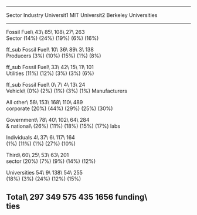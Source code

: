   ------------------------------------------------------------------------------------------
  Sector         Industry        Universit1   MIT     Universit2   Berkeley   Universities
  -------------- --------------- ------------ ------- ------------ ---------- --------------
  Fossil Fuel\                   43\          85\     108\         27\        263\
  Sector                         (14%)        (24%)   (19%)        (6%)       (16%)

  ff_sub         Fossil Fuel\    10\          36\     89\          3\         138\
                 Producers       (3%)         (10%)   (15%)        (1%)       (8%)

  ff_sub         Fossil Fuel\    33\          42\     15\          11\        101\
                 Utilities       (11%)        (12%)   (3%)         (3%)       (6%)

  ff_sub         Fossil Fuel\    0\           7\      4\           13\        24\
                 Vehicle\        (0%)         (2%)    (1%)         (3%)       (1%)
                 Manufacturers                                                

  All other\                     58\          153\    168\         110\       489\
  corporate                      (20%)        (44%)   (29%)        (25%)      (30%)

  Government\                    78\          40\     102\         64\        284\
  & national\                    (26%)        (11%)   (18%)        (15%)      (17%)
  labs                                                                        

  Individuals                    4\           37\     6\           117\       164\
                                 (1%)         (11%)   (1%)         (27%)      (10%)

  Third\                         60\          25\     53\          63\        201\
  sector                         (20%)        (7%)    (9%)         (14%)      (12%)

  Universities                   54\          9\      138\         54\        255\
                                 (18%)        (3%)    (24%)        (12%)      (15%)

  Total\                         297          349     575          435        1656
  funding\                                                                    
  ties                                                                        
  ------------------------------------------------------------------------------------------
